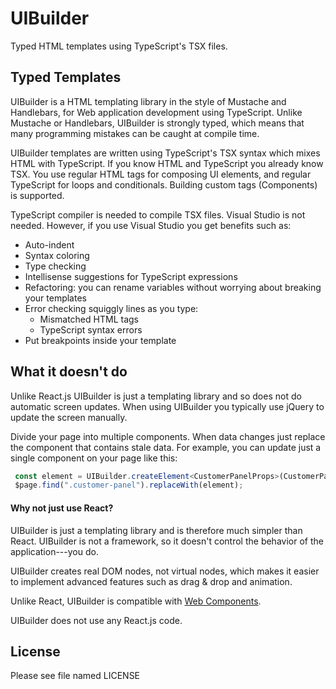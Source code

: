 # UIBuilder
Typed HTML templates using TypeScript's TSX files.

## Typed Templates
UIBuilder is a HTML templating library in the style of Mustache and Handlebars, for Web application development using TypeScript. Unlike Mustache or Handlebars, UIBuilder is strongly typed, which means that many programming mistakes can be caught at compile time.

UIBuilder templates are written using TypeScript's TSX syntax which mixes HTML with TypeScript. If you know HTML and TypeScript you already know TSX. You use regular HTML tags for composing UI elements, and regular TypeScript for loops and conditionals. Building custom tags (Components) is supported.

TypeScript compiler is needed to compile TSX files. Visual Studio is not needed. However, if you use Visual Studio you get benefits such as:
* Auto-indent
* Syntax coloring
* Type checking
* Intellisense suggestions for TypeScript expressions
* Refactoring: you can rename variables without worrying about breaking your templates
* Error checking squiggly lines as you type:
    * Mismatched HTML tags
    * TypeScript syntax errors
* Put breakpoints inside your template

## What it doesn't do
Unlike React.js UIBuilder is just a templating library and so does not do automatic screen updates. When using UIBuilder you typically use jQuery to update the screen manually.

Divide your page into multiple components. When data changes just replace the component that contains stale data. For example, you can update just a single component on your page like this:

```typescript
 const element = UIBuilder.createElement<CustomerPanelProps>(CustomerPanel, { customerInfo: updatedCustomerInfo });
 $page.find(".customer-panel").replaceWith(element);
```

#### Why not just use React?
UIBuilder is just a templating library and is therefore much simpler than React. UIBuilder is not a framework, so it doesn't control the behavior of the application---you do.

UIBuilder creates real DOM nodes, not virtual nodes, which makes it easier to implement advanced features such as drag & drop and animation.

Unlike React, UIBuilder is compatible with [Web Components](https://www.w3.org/standards/techs/components#w3c_all).

UIBuilder does not use any React.js code.

## License
Please see file named LICENSE
